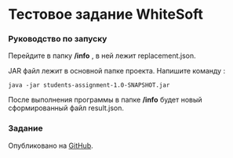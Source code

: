 # Тестовое задание WhiteSoft
### Руководство по запуску
Перейдите в папку **/info** , в ней лежит replacement.json.

JAR файл лежит в основной папке проекта. Напишите команду :

```
java -jar students-assignment-1.0-SNAPSHOT.jar
```
После выполнения программы в папке **/info** будет новый сформированный файл result.json.

### Задание
Опубликовано на [GitHub](https://github.com/thewhitesoft/student-2023-assignment).

